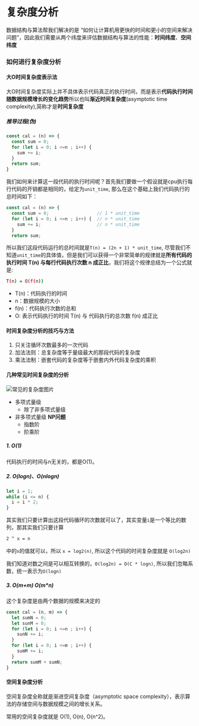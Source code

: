 # 复杂度分析

数据结构与算法帮我们解决的是 “如何让计算机用更快的时间和更小的空间来解决问题”，因此我们需要从两个纬度来评估数据结构与算法的性能：**时间纬度**、**空间纬度**

### 如何进行复杂度分析

#### 大O时间复杂度表示法

大O时间复杂度实际上并不具体表示代码真正的执行时间，而是表示**代码执行时间随数据规模增长的变化趋势**所以也叫**渐近时间复杂度**(asymptotic time complexity),简称才是**时间复杂度**

##### 推导过程(伪)

```js
const cal = (n) => {
  const sum = 0;
  for (let i = 0; i <=n ; i++) {
    sum += i;
  }
  return sum;
}
```

我们如何来计算这一段代码的执行时间呢？首先我们要做一个假设就是cpu执行每行代码的开销都是相同的，给定为`unit_time`, 那么在这个基础上我们代码执行的总时间如下：

```js
const cal = (n) => {
  const sum = 0;                  // 1 * unit_time
  for (let i = 0; i <=n ; i++) {  // n * unit_time
    sum += i;                     // n * unit_time
  }
  return sum;
```

所以我们这段代码运行的总时间就是`T(n) = (2n + 1) * unit_time`, 尽管我们不知道`unit_time`的具体值，但是我们可以获得一个非常简单的规律就是**所有代码的执行时间 T(n) 与每行代码执行次数 n 成正比**，我们将这个规律总结为一个公式就是:

```sh
T(n) = O(f(n))
```

* T(n)：代码执行的时间
* n：数据规模的大小
* f(n)：代码执行次数的总和
* O: 表示代码执行的时间 T(n) 与 代码执行的总次数 f(n) 成正比

#### 时间复杂度分析的技巧与方法

1. 只关注循环次数最多的一次代码
2. 加法法则：总复杂度等于量级最大的那段代码的复杂度
3. 乘法法制：嵌套代码的复杂度等于嵌套内外代码复杂度的乘积

#### 几种常见时间复杂度的分析

![常见的复杂度图片](https://tva1.sinaimg.cn/large/006tNbRwly1gbcaj98lf6j30vq0fwjti.jpg)

* 多项式量级
  * 除了非多项式量级
* 非多项式量级 **NP问题**
  * 指数阶
  * 阶乘阶

##### 1. O(1)

代码执行的时间与n无关的，都是O(1)。

##### 2. O(logn)、O(nlogn)

```js
let i = 1;
while (i <= n) {
  i = i * 2;
}
```

其实我们只要计算出这段代码循环的次数就可以了，其实变量`i`是一个等比的数列，那其实我们只要计算

```sh
2 ^ x = n
```

中的`x`的值就可以，所以 `x = log2(n)`, 所以这个代码的时间复杂度就是 `O(log2n)`

我们知道对数之间是可以相互转换的，`O(log2n) = O(C * logn)`, 所以我们忽略系数，统一表示为`O(logn)`

##### 3. O(m+m) O(m*n)

这个复杂度是由两个数据的规模来决定的

```js
const cal = (n, m) => {
  let sumN = 0;
  let sunM = 0;
  for (let i = 0; i <=n ; i++) {
    sunN += i;
  }
  for (let i = 0; i <=m ; i++) {
    sumM += i;
  }
  return sumM + sumN;
}
```

#### 空间复杂度分析

空间复杂度全称就是渐进空间复杂度（asymptotic space complexity），表示算法的存储空间与数据规模之间的增长关系。

常用的空间复杂度就是 O(1), O(n), O(n^2)。


